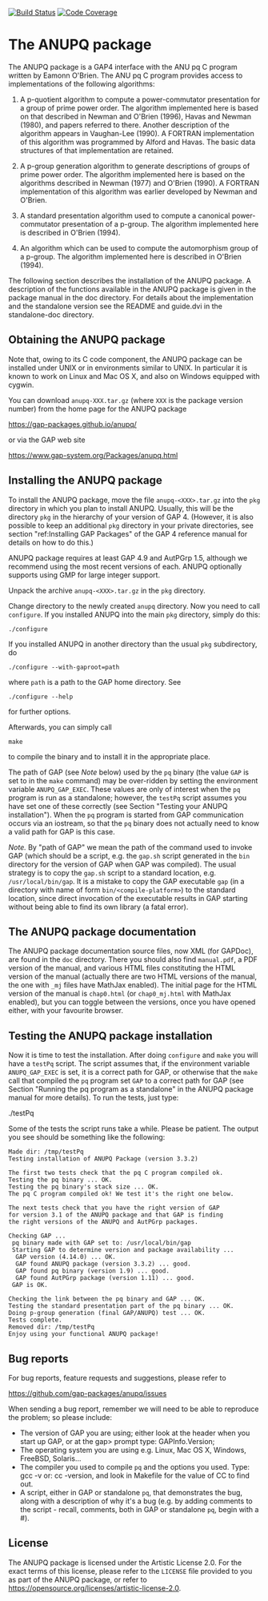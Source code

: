 [![Build Status](https://github.com/gap-packages/anupq/actions/workflows/CI.yml/badge.svg)](https://github.com/gap-packages/anupq/actions/workflows/CI.yml)
[![Code Coverage](https://codecov.io/github/gap-packages/anupq/coverage.svg?branch=master&token=)](https://codecov.io/gh/gap-packages/anupq)

# The ANUPQ package

The ANUPQ package is a GAP4 interface with the ANU pq C  program  written
by  Eamonn  O'Brien.  The  ANU  pq   C   program   provides   access   to
implementations of the following algorithms:

1. A p-quotient algorithm to compute a power-commutator presentation  for
a group of prime power order. The algorithm implemented here is based  on
that described in Newman and O'Brien (1996), Havas and Newman (1980), and
papers referred to there. Another description of the algorithm appears in
Vaughan-Lee (1990).  A  FORTRAN  implementation  of  this  algorithm  was
programmed by Alford  and  Havas.  The  basic  data  structures  of  that
implementation are retained.

2. A p-group generation algorithm to generate descriptions of  groups  of
prime power order.  The  algorithm  implemented  here  is  based  on  the
algorithms described in Newman  (1977)  and  O'Brien  (1990).  A  FORTRAN
implementation of this algorithm was  earlier  developed  by  Newman  and
O'Brien.

3. A  standard  presentation  algorithm  used  to  compute  a   canonical
power-commutator presentation of a  p-group.  The  algorithm  implemented
here is described in O'Brien (1994).

4. An algorithm which can be used to compute the automorphism group of  a
p-group. The algorithm implemented here is described in O'Brien (1994).

The following section describes the installation of the ANUPQ package.  A
description of the functions available in the ANUPQ package is  given  in
the  package  manual  in  the  doc  directory.  For  details  about   the
implementation and the standalone version see the README and guide.dvi in
the standalone-doc directory.


## Obtaining the ANUPQ package

Note  that, owing  to its  C  code component,  the ANUPQ  package can  be
installed  under UNIX or  in environments  similar to  UNIX. In particular
it is known to work on Linux and Mac OS X, and also on Windows equipped
with cygwin.

You can download `anupq-XXX.tar.gz` (where `XXX` is the  package  version
number) from the home page for the ANUPQ package

  <https://gap-packages.github.io/anupq/>

or via the GAP web site

  <https://www.gap-system.org/Packages/anupq.html>


## Installing the ANUPQ package

To install the ANUPQ package, move the file `anupq-<XXX>.tar.gz` into the
`pkg` directory in which you plan to install ANUPQ. Usually, this will be
the directory `pkg` in the hierarchy of your version of GAP 4.  (However,
it is also possible to keep an additional `pkg` directory in your private
directories, see section "ref:Installing  GAP  Packages"  of  the  GAP  4
reference manual for details on how to do this.)

ANUPQ package requires at least GAP 4.9 and AutPGrp 1.5, although we
recommend using the most recent versions of each. ANUPQ optionally
supports using GMP for large integer support.

Unpack the archive `anupq-<XXX>.tar.gz` in the `pkg` directory.

Change directory to the newly created `anupq` directory. Now you need to
call `configure`. If you installed ANUPQ into the main `pkg` directory,
simply do this:

    ./configure

If you installed ANUPQ in another directory than the usual `pkg`
subdirectory, do

    ./configure --with-gaproot=path

where `path` is a path to the GAP home directory. See

    ./configure --help

for further options.

Afterwards, you can simply call

    make

to compile the binary and to install it in the appropriate place.

The path of GAP (see *Note* below) used by the  `pq`  binary  (the  value
`GAP` is set to in the `make` command) may be over-ridden by setting  the
environment variable `ANUPQ_GAP_EXEC`. These values are only of  interest
when the `pq` program is run  as  a  standalone;  however,  the  `testPq`
script assumes you have set one of these correctly (see Section  "Testing
your ANUPQ installation"). When the `pq`  program  is  started  from  GAP
communication occurs via an iostream, so that the `pq`  binary  does  not
actually need to know a valid path for GAP is this case.

*Note.* By "path of GAP" we mean the path of the command used to invoke
GAP (which should be a script, e.g. the `gap.sh` script generated in  the
`bin` directory for the version of GAP when GAP was compiled). The  usual
strategy is to copy the `gap.sh` script  to  a  standard  location,  e.g.
`/usr/local/bin/gap`. It is a mistake to copy the  GAP  executable  `gap`
(in a directory  with  name  of  form  `bin/<compile-platform>`)  to  the
standard location, since direct invocation of the executable  results  in
GAP starting without being able to find its own library (a fatal error).


## The ANUPQ package documentation

The ANUPQ package documentation source files, now XML  (for GAPDoc),  are
found in the `doc` directory. There you should also find `manual.pdf`,  a
PDF version of the manual,  and  various  HTML files constituting the HTML
version of the manual (actually there are two HTML versions of the manual,
the  one with `_mj` files have MathJax  enabled).  The  initial  page  for
the HTML version of the manual is `chap0.html`  (or  `chap0_mj.html`  with
MathJax enabled), but you can toggle between the versions,  once you  have
opened either, with your favourite browser.


## Testing the ANUPQ package installation

Now it is time to test the  installation.  After  doing  `configure`  and
`make` you will have a `testPq` script. The script assumes that,  if  the
environment variable `ANUPQ_GAP_EXEC` is set, it is a  correct  path  for
GAP, or otherwise that the `make` call that compiled the `pq` program set
`GAP` to a correct path for GAP (see Section "Running the pq program as a
standalone" in the ANUPQ package manual for more  details).  To  run  the
tests, just type:

  ./testPq

Some of the tests the script runs take a while. Please be  patient.
The output you see should be something like the following:

    Made dir: /tmp/testPq
    Testing installation of ANUPQ Package (version 3.3.2)
  
    The first two tests check that the pq C program compiled ok.
    Testing the pq binary ... OK.
    Testing the pq binary's stack size ... OK.
    The pq C program compiled ok! We test it's the right one below.

    The next tests check that you have the right version of GAP
    for version 3.1 of the ANUPQ package and that GAP is finding
    the right versions of the ANUPQ and AutPGrp packages.
  
    Checking GAP ...
     pq binary made with GAP set to: /usr/local/bin/gap
     Starting GAP to determine version and package availability ...
      GAP version (4.14.0) ... OK.
      GAP found ANUPQ package (version 3.3.2) ... good.
      GAP found pq binary (version 1.9) ... good.
      GAP found AutPGrp package (version 1.11) ... good.
     GAP is OK.

    Checking the link between the pq binary and GAP ... OK.
    Testing the standard presentation part of the pq binary ... OK.
    Doing p-group generation (final GAP/ANUPQ) test ... OK.
    Tests complete.
    Removed dir: /tmp/testPq
    Enjoy using your functional ANUPQ package!


## Bug reports

For bug reports, feature requests and suggestions, please refer to

   <https://github.com/gap-packages/anupq/issues>

When sending a bug report, remember we will need to be able to  reproduce
the problem; so please include:

 * The version of GAP you are using; either look at  the  header  when
   you start up GAP, or at the gap> prompt type: GAPInfo.Version;
 * The operating system you are using e.g. Linux, Mac OS X, Windows,
   FreeBSD, Solaris...
 * The compiler you used to compile `pq` and  the  options  you  used.
   Type: gcc -v or: cc -version, and  look  in  Makefile  for  the
   value of CC to find out.
 * A script, either in GAP or standalone `pq`, that  demonstrates  the
   bug, along with a description of why it's a  bug  (e.g.  by  adding
   comments  to  the  script  -  recall,  comments,  both  in  GAP  or
   standalone `pq`, begin with a #).


## License

The ANUPQ package is licensed under the Artistic License 2.0.
For the exact terms of this license, please refer to the `LICENSE`
file provided to you as part of the ANUPQ package, or refer to
<https://opensource.org/licenses/artistic-license-2.0>.
